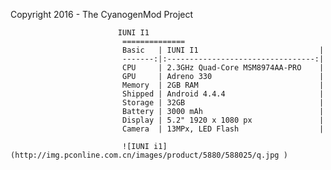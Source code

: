 Copyright 2016 - The CyanogenMod Project

                            IUNI I1
                             ==============
                             Basic   | IUNI I1                           |
                             -------:|:---------------------------------:|
                             CPU     | 2.3GHz Quad-Core MSM8974AA-PRO    |
                             GPU     | Adreno 330                        |
                             Memory  | 2GB RAM                           |
                             Shipped | Android 4.4.4                     |
                             Storage | 32GB                              |
                             Battery | 3000 mAh                          |
                             Display | 5.2" 1920 x 1080 px               |
                             Camera  | 13MPx, LED Flash                  |

                             ![IUNI i1](http://img.pconline.com.cn/images/product/5880/588025/q.jpg )

